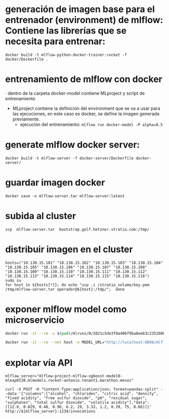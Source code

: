 # generación de imagen base para el entrenador (environment) de mlflow: Contiene las librerías que se necesita para entrenar:
```
docker build -t mlflow-python-docker-trainer:rocket -f docker/Dockerfile .
```


# entrenamiento de mlflow con docker
· dentro de la carpeta docker-model contiene MLproject y script de entrenamiento
- MLproject contiene la definición del environment que se va a usar para las ejecuciones, en este caso es docker, se define la imagen generada previamente. 
    - ejecución del entrenamiento:
    `
    mlflow run docker-model -P alpha=0.5
    `
# generate mlflow docker server:
```
docker build -t mlflow-server -f docker-server/Dockerfile docker-server/
```

# guardar imagen docker
```
docker save -o mlflow-server.tar mlflow-server:latest
```

# subida al cluster
```
scp  mlflow-server.tar  bootstrap.golf.hetzner.stratio.com:/tmp/
```

# distribuir imagen en el cluster
```
hosts=("10.130.15.101" "10.130.15.102" "10.130.15.103" "10.130.15.104" "10.130.15.105" "10.130.15.106" "10.130.15.107" "10.130.15.108" "10.130.15.109" "10.130.15.110" "10.130.15.111" "10.130.15.112" "10.130.15.113" "10.130.15.114" "10.130.15.115" "10.130.15.116")
sudo su
for host in ${hosts[*]}; do echo "scp -i /stratio_volume/key.pem /tmp/mlflow-server.tar operador@${host}:/tmp/";  done
```


# exponer mlflow model como microservicio
```bash
docker run -it --rm -v $(pwd)/mlruns/0/2021c5de3f0a406f9ba8ee63c2352b06/artifacts/xgb_mlflow_pyfunc:/models -p 1234:1234 mlflow-server:latest
```

```bash
docker run -it --rm --net host -e MODEL_URL="http://localhost:8000/mlflow-model.zip" mlflow-server:latest
```
# explotar vía API
```
mlflow_server="mlflow-project-mlflow-xgboost-model0-mleap0130.mlmodels.rocket-antonio.tenant1.marathon.mesos"
```
```
curl -X POST -H "Content-Type:application/json; format=pandas-split" --data '{"columns":["alcohol", "chlorides", "citric acid", "density", "fixed acidity", "free sulfur dioxide", "pH", "residual sugar", "sulphates", "total sulfur dioxide", "volatile acidity"],"data":[[12.8, 0.029, 0.48, 0.98, 6.2, 29, 3.33, 1.2, 0.39, 75, 0.66]]}' http://${mlflow_server}:1234/invocations
```

